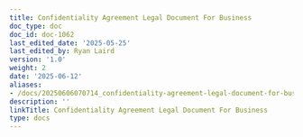 ```yaml
---
title: Confidentiality Agreement Legal Document For Business
doc_type: doc
doc_id: doc-1062
last_edited_date: '2025-05-25'
last_edited_by: Ryan Laird
version: '1.0'
weight: 2
date: '2025-06-12'
aliases:
- /docs/20250606070714_confidentiality-agreement-legal-document-for-business_1_1/
description: ''
linkTitle: Confidentiality Agreement Legal Document For Business
type: docs
---
```


